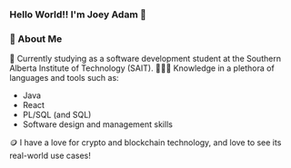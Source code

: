 ### Hello World!! I'm Joey Adam 👋

<!--
**CryptoJoe33/CryptoJoe33** is a ✨ _special_ ✨ repository because its `README.md` (this file) appears on your GitHub profile.

Here are some ideas to get you started:

- 🔭 I’m currently working on ...
- 🌱 I’m currently learning ...

- 👯 I’m looking to collaborate on ...
- 🤔 I’m looking for help with ...
- 💬 Ask me about ...
- 📫 How to reach me: ...
- 😄 Pronouns: ...
- ⚡ Fun fact: ...
-->

### 🔭 About Me

📜 Currently studying as a software development student at the Southern Alberta Institute of Technology (SAIT).
🧑🏻‍🔬 Knowledge in a plethora of languages and tools such as:
  - Java
  - React
  - PL/SQL (and SQL)
  - Software design and management skills

🪙 I have a love for crypto and blockchain technology, and love to see its real-world use cases!



